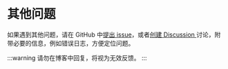 # 其他问题
如果遇到其他问题，请在 GitHub 中[提出 issue](https://github.com/ScottSloan/Bili23-Downloader/issues)，或者[创建 Discussion ](https://github.com/ScottSloan/Bili23-Downloader/discussions)讨论，附带必要的信息，例如错误日志，方便定位问题。

:::warning
请勿在博客中回复，将视为无效反馈。
:::
